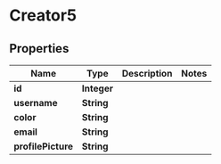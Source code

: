 

# Creator5


## Properties

| Name | Type | Description | Notes |
|------------ | ------------- | ------------- | -------------|
|**id** | **Integer** |  |  |
|**username** | **String** |  |  |
|**color** | **String** |  |  |
|**email** | **String** |  |  |
|**profilePicture** | **String** |  |  |



